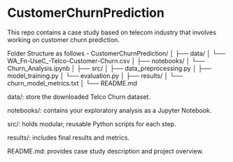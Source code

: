 # CustomerChurnPrediction
This repo contains a case study based on telecom industry that involves working on customer churn prediction. 

Folder Structure as follows - 
CustomerChurnPrediction/
│
├── data/
│   └── WA_Fn-UseC_-Telco-Customer-Churn.csv
│
├── notebooks/
│   └── Churn_Analysis.ipynb
│
├── src/
│   ├── data_preprocessing.py
│   ├── model_training.py
│   └── evaluation.py
│
├── results/
│   └── churn_model_metrics.txt
│
└── README.md

data/: store the downloaded Telco Churn dataset.

notebooks/: contains your exploratory analysis as a Jupyter Notebook.

src/: holds modular, reusable Python scripts for each step.

results/: includes final results and metrics.

README.md: provides case study description and project overview.
